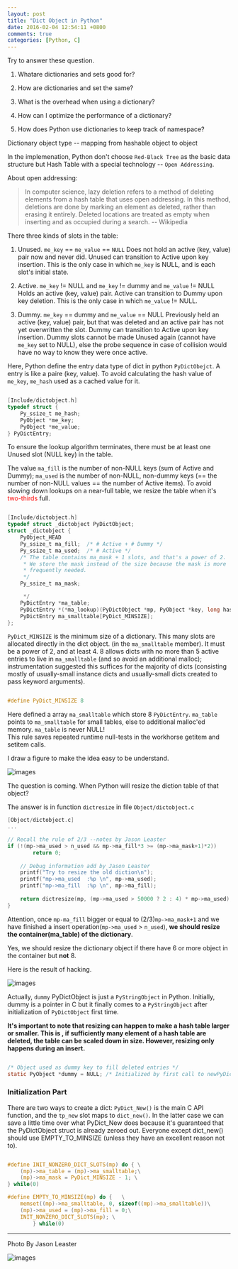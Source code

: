 ```yaml
---
layout: post
title: "Dict Object in Python"
date: 2016-02-04 12:54:11 +0800
comments: true
categories: [Python, C]
---
```


Try to answer these question.

1. Whatare dictionaries and sets good for?

2. How are dictionaries and set the same?

3. What is the overhead when using a dictionary?

4. How can I optimize the performance of a dictionary?

5. How does Python use dictionaries to keep track of namespace?

<!-- more -->

Dictionary object type -- mapping from hashable object to object 

In the implemenation, Python don't choose `Red-Black Tree` as the basic data structure but Hash Table with a special technology -- `Open Addressing`.

About open addressing:

> In computer science, lazy deletion refers to a method of deleting elements from a hash table that uses open addressing. In this method, deletions are done by marking an element as deleted, rather than erasing it entirely. Deleted locations are treated as empty when inserting and as occupied during a search. -- Wikipedia

There three kinds of slots in the table:

1. Unused.  `me_key` == `me_value` == `NULL`
   Does not hold an active (key, value) pair now and never did.  Unused can transition to Active upon key insertion.  This is the only case in which `me_key` is NULL, and is each slot's initial state.

2. Active.  `me_key` != NULL and `me_key` != dummy and `me_value` != NULL Holds an active (key, value) pair.  Active can transition to Dummy upon key deletion.  This is the only case in which `me_value` != NULL.

3. Dummy.  `me_key` == dummy and `me_value` == NULL
Previously held an active (key, value) pair, but that was deleted and an active pair has not yet overwritten the slot.  Dummy can transition to Active upon key insertion. Dummy slots cannot be made Unused again (cannot have `me_key` set to NULL), else the probe sequence in case of collision would have no way to know they were once active.

Here, Python define the entry data type of dict in python `PyDictObejct`. A entry is like a paire (key, value). To avoid calculating the hash value of `me_key`, `me_hash` used as a cached value for it.

``` C

[Include/dictobject.h]
typedef struct {
    Py_ssize_t me_hash;
    PyObject *me_key;
    PyObject *me_value;
} PyDictEntry;

```

   To ensure the lookup algorithm terminates, there must be at least one Unused slot (NULL key) in the table.
   
   The value `ma_fill` is the number of non-NULL keys (sum of Active and Dummy);
   `ma_used` is the number of non-NULL, non-dummy keys (== the number of non-NULL values == the number of Active items).
   To avoid slowing down lookups on a near-full table, we resize the table when it's <font color = "red" >two-thirds</font> full.

``` C

[Include/dictobject.h]
typedef struct _dictobject PyDictObject;
struct _dictobject {
    PyObject_HEAD
    Py_ssize_t ma_fill;  /* # Active + # Dummy */
    Py_ssize_t ma_used;  /* # Active */
    /* The table contains ma_mask + 1 slots, and that's a power of 2.
     * We store the mask instead of the size because the mask is more
     * frequently needed.
     */
    Py_ssize_t ma_mask;

     */
    PyDictEntry *ma_table;
    PyDictEntry *(*ma_lookup)(PyDictObject *mp, PyObject *key, long hash);
    PyDictEntry ma_smalltable[PyDict_MINSIZE];
};

```

`PyDict_MINSIZE` is the minimum size of a dictionary.  This many slots are allocated directly in the dict object.
(in the `ma_smalltable` member). 
It must be a power of 2, and at least 4.  8 allows dicts with no more than 5 active entries to live in `ma_smalltable` (and so avoid an additional malloc); instrumentation suggested this suffices for the majority of dicts (consisting mostly of usually-small instance dicts and usually-small dicts created to pass keyword arguments).

``` C

#define PyDict_MINSIZE 8

```

Here defined a array `ma_smalltable` which store 8 `PyDictEntry`.
`ma_table` points to `ma_smalltable` for small tables, else to 
additional malloc'ed memory.  `ma_table` is never NULL!  
This rule saves repeated runtime null-tests in the workhorse getitem and setitem calls.

I draw a figure to make the idea easy to be understand.

![images](/images/img_for_2016_02_04/dictTable.png)

The question is coming. When Python will resize the diction table of that object?

The answer is in function `dictresize` in file `Object/dictobject.c`

``` C
[Object/dictobject.c]
...

// Recall the rule of 2/3 --notes by Jason Leaster
if (!(mp->ma_used > n_used && mp->ma_fill*3 >= (mp->ma_mask+1)*2)) 
        return 0;
            
    // Debug information add by Jason Leaster
    printf("Try to resize the old diction\n");
    printf("mp->ma_used  :%p \n", mp->ma_used);
    printf("mp->ma_fill  :%p \n", mp->ma_fill);
                        
    return dictresize(mp, (mp->ma_used > 50000 ? 2 : 4) * mp->ma_used);
}   

```

Attention, once `mp-ma_fill` bigger or equal to (2/3)`mp->ma_mask+1` and we have finished a insert operation(`mp->ma_used` > `n_used`), __we should resize the container(ma\_table) of  the dictionary__.

Yes, we should resize the dictionary object if there have 6 or more object in the container but __not__ 8.

Here is the result of hacking.

![images](/images/img_for_2016_02_04/testResizeDict.png)

Actually, `dummy` PyDictObject is just a `PyStringObject` in Python. Initially, dummy is a pointer in C but it finally comes to a `PyStringObject` after initialization of `PyDictObject` first time.

**It's important to note that resizing can happen to make a hash table larger or smaller. This is , if sufficiently many element of a hash table are deleted, the table can be scaled down in size. However, resizing only happens during an insert.**

``` C

/* Object used as dummy key to fill deleted entries */
static PyObject *dummy = NULL; /* Initialized by first call to newPyDictObject() */

```

### Initialization Part


There are two ways to create a dict:  `PyDict_New()` is the main C API function, 
and the `tp_new` slot maps to `dict_new()`.  In the latter case we
    can save a little time over what PyDict_New does because it's guaranteed
    that the PyDictObject struct is already zeroed out.
    Everyone except dict_new() should use EMPTY_TO_MINSIZE (unless they have an excellent reason not to).

``` C

#define INIT_NONZERO_DICT_SLOTS(mp) do { \
    (mp)->ma_table = (mp)->ma_smalltable;\
    (mp)->ma_mask = PyDict_MINSIZE - 1; \
} while(0)

#define EMPTY_TO_MINSIZE(mp) do {   \
    memset((mp)->ma_smalltable, 0, sizeof((mp)->ma_smalltable))\
    (mp)->ma_used = (mp)->ma_fill = 0;\
    INIT_NONZERO_DICT_SLOTS(mp); \
        } while(0)

```

----
Photo By Jason Leaster

![images](/images/img_for_2016_02_04/street.jpg)
